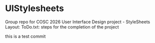 # UIStylesheets
Group repo for COSC 2026 User Interface Design project - StyleSheets
Layout: 
ToDo.txt: steps for the completion of the project


this is a test commit